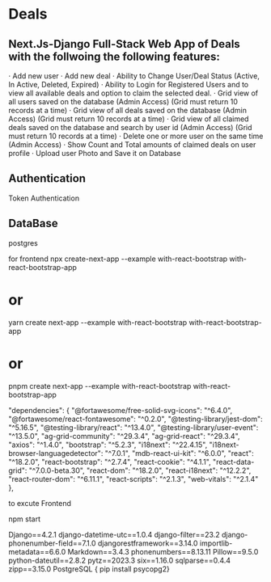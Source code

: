 # Deals
## Next.Js-Django Full-Stack Web App of Deals with the follwoing the following features:
· Add new user
· Add new deal
· Ability to Change User/Deal Status (Active, In Active, Deleted, Expired)
· Ability to Login for Registered Users and to view all available deals and option to claim the selected deal.
· Grid view of all users saved on the database (Admin Access) (Grid must return 10 records at a time)
· Grid view of all deals saved on the database (Admin Access) (Grid must return 10 records at a time)
· Grid view of all claimed deals saved on the database and search by user id (Admin Access) (Grid must return 10 
records at a time)
· Delete one or more user on the same time (Admin Access)
· Show Count and Total amounts of claimed deals on user profile 
· Upload user Photo and Save it on Database







## Authentication
Token Authentication

## DataBase
postgres


for frontend 
npx create-next-app --example with-react-bootstrap with-react-bootstrap-app
# or
yarn create next-app --example with-react-bootstrap with-react-bootstrap-app
# or
pnpm create next-app --example with-react-bootstrap with-react-bootstrap-app

"dependencies": {
    "@fortawesome/free-solid-svg-icons": "^6.4.0",
    "@fortawesome/react-fontawesome": "^0.2.0",
    "@testing-library/jest-dom": "^5.16.5",
    "@testing-library/react": "^13.4.0",
    "@testing-library/user-event": "^13.5.0",
    "ag-grid-community": "^29.3.4",
    "ag-grid-react": "^29.3.4",
    "axios": "^1.4.0",
    "bootstrap": "^5.2.3",
    "i18next": "^22.4.15",
    "i18next-browser-languagedetector": "^7.0.1",
    "mdb-react-ui-kit": "^6.0.0",
    "react": "^18.2.0",
    "react-bootstrap": "^2.7.4",
    "react-cookie": "^4.1.1",
    "react-data-grid": "^7.0.0-beta.30",
    "react-dom": "^18.2.0",
    "react-i18next": "^12.2.2",
    "react-router-dom": "^6.11.1",
    "react-scripts": "^2.1.3",
    "web-vitals": "^2.1.4"
  },

  to excute Frontend
  
  npm start

Django==4.2.1
django-datetime-utc==1.0.4
django-filter==23.2
django-phonenumber-field==7.1.0
djangorestframework==3.14.0
importlib-metadata==6.6.0
Markdown==3.4.3
phonenumbers==8.13.11
Pillow==9.5.0
python-dateutil==2.8.2
pytz==2023.3
six==1.16.0
sqlparse==0.4.4
zipp==3.15.0
PostgreSQL { pip install psycopg2}